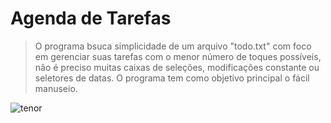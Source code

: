 <h1>Agenda de Tarefas</h1>

> O programa bsuca simplicidade de um arquivo "todo.txt" com foco em gerenciar suas tarefas com o menor número de toques possíveis, não é preciso muitas caixas de seleções, modificações constante ou seletores de datas. O programa tem como objetivo principal o fácil manuseio.


![tenor](https://user-images.githubusercontent.com/45144908/67312107-23f64980-f4d7-11e9-96b1-91755adc2c7e.gif)
